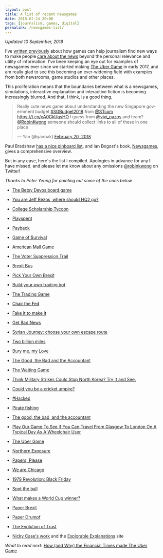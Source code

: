 ```yaml
---
layout: post
title: A list of recent newsgames
date: 2018-02-24 20:00
tags: [journalism, games, digital]
permalink: /newsgames-list/
---
```

_Updated 10 September, 2018_

I've [written previously](/newsgames/) about how games can help journalism find new ways to make people [care about the news](/need-for-news/) beyond the personal relevance and utility of information. I've been keeping an eye out for examples of newsgames ever since we started making [The Uber Game](https://ig.ft.com/uber-game/) in early 2017, and am really glad to see this becoming an ever-widening field with examples from both newsrooms, game studios and other places. 

This proliferation means that the boundaries between what is a newsgames, simulations, interactive explanation and interactive fiction is becoming increasingly blurred. And that, I think, is a good thing. 

<blockquote class="twitter-tweet" data-partner="tweetdeck"><p lang="en" dir="ltr">Really cute news game about understanding the new Singapore government budget <a href="https://twitter.com/hashtag/SGBudget2018?src=hash&amp;ref_src=twsrc%5Etfw">#SGBudget2018</a> from <a href="https://twitter.com/STcom?ref_src=twsrc%5Etfw">@STcom</a> <a href="https://t.co/xA0GkUqsHO">https://t.co/xA0GkUqsHO</a> I guess from <a href="https://twitter.com/vivi_pazos?ref_src=twsrc%5Etfw">@vivi_pazos</a> and team? <a href="https://twitter.com/RobinKwong?ref_src=twsrc%5Etfw">@RobinKwong</a> someone should collect links to all of these in one place</p>&mdash; Yan (@yanoak) <a href="https://twitter.com/yanoak/status/965768546637643777?ref_src=twsrc%5Etfw">February 20, 2018</a></blockquote>
<script async src="https://platform.twitter.com/widgets.js" charset="utf-8"></script>

Paul Bradshaw [has a nice pinboard list](http://pinboard.in/u:paulbradshaw/t:gamejournalism), and Ian Bogost's book, [Newsgames](http://bogost.com/books/newsgamesbook/), gives a comprehensive overview. 

But in any case, here's the list I compiled. Apologies in advance for any I have missed, and please let me know about any omissions [@robinkwong](https://twitter.com/RobinKwong) on Twitter! 

_Thanks to Peter Yeung for pointing out some of the ones below_

- [The Betsy Devos board game](https://www.washingtonpost.com/graphics/2018/lifestyle/magazine/ben-folds-artists-alternative-storytelling-issue/?noredirect=on&utm_term=.71fe90b4e9f4#pg-devos)

- [You are Jeff Bezos, where should HQ2 go?](http://gatehousenews.com/amazon)

- [College Scholarship Tycoon](https://www.vox.com/policy-and-politics/2017/11/1/16526202/college-scholarship-tycoon-game)

- [Playspent](http://playspent.org/)

- [Payback](https://www.timeforpayback.com/)

- [Game of $urvival](https://graphics.straitstimes.com/STI/STIMEDIA/Interactives/2018/02/game-of-survival-budget-2018/index.html)

- [American Mall Game](https://www.bloomberg.com/features/american-mall-game/)

- [The Voter Suppression Trail](https://www.nytimes.com/interactive/2016/11/01/opinion/voting-suppression-videogame.html)

- [Brexit Bus](https://advisa.se/en/research/brexit-bus/)

- [Pick Your Own Brexit](https://www.bloomberg.com/graphics/2018-pick-your-own-brexit/)

- [Build your own trading bot](https://www.wsj.com/graphics/build-your-own-trading-bot/)

- [The Trading Game](https://www.bloomberg.com/features/2015-stock-chart-trading-game/)

- [Chair the Fed](https://sffed-education.org/chairthefed/)

- [Fake it to make it](http://www.fakeittomakeitgame.com/play/initial)

- [Get Bad News](https://www.getbadnews.com/#intro)

- [Syrian Journey: choose your own escape route](http://www.bbc.co.uk/news/world-middle-east-32057601)

- [Two billion miles](http://twobillionmiles.com/)

- [Bury me, my Love](http://burymemylove.arte.tv/)

- [The Good, the Bad and the Accountant](https://jplusplus.github.io/the-accountant/#/)

- [The Waiting Game](http://projects.propublica.org/asylum/)

- [Think Military Strikes Could Stop North Korea? Try It and See.](https://www.nytimes.com/interactive/2018/05/24/opinion/north-korea-trump-military-strikes.html)

- [Could you be a cricket umpire?](https://www.thetimes.co.uk/article/cricket-umpire-lbw-game-tg06rcv7s)

- [#Hacked](http://www.julianaruhfus.com/interactive-investigations/hacked/)

- [Pirate fishing](http://www.julianaruhfus.com/interactive-investigations/pirate-fishing-2/)

- [The good, the bad, and the accountant](https://jplusplus.github.io/the-accountant/#/)

- [Play Our Game To See If You Can Travel From Glasgow To London On A Typical Day As A Wheelchair User](https://www.buzzfeed.com/louiseridley/can-you-travel-from-glasgow-to-london-as-a-wheelchair-user?utm_term=.uw3BzjAv#.vxlRqx5w)

- [The Uber Game](https://ig.ft.com/uber-game/)

- [Northern Exposure](https://www.theglobeandmail.com/arts/books-and-media/choose-your-own-profile-ryan-north/article30328294/)

- [Papers, Please](http://papersplea.se/)

- [We are Chicago](http://wearechicagogame.com/)

- [1979 Revolution: Black Friday](http://store.steampowered.com/app/388320/1979_Revolution_Black_Friday/)

- [Spot the ball](https://www.theguardian.com/sport/series/spot-the-ball)

- [What makes a World Cup winner?](https://www.telegraph.co.uk/world-cup/world-cup-2018-winners-predictions-forecast-champions/)

- [Paper Brexit](https://gregbuchanan.itch.io/paper-brexit)

- [Paper Drumpf](https://www.gregbuchanan.co.uk/game/#/paper-drumpf/)

- [The Evolution of Trust](http://ncase.me/trust/)

- [Nicky Case's work](http://ncase.me/) and the [Explorable Explanations](http://explorabl.es/journalism/) site

*What to read next*: [How (and Why) the Financial Times made The Uber Game](/uber-game-writeup/)